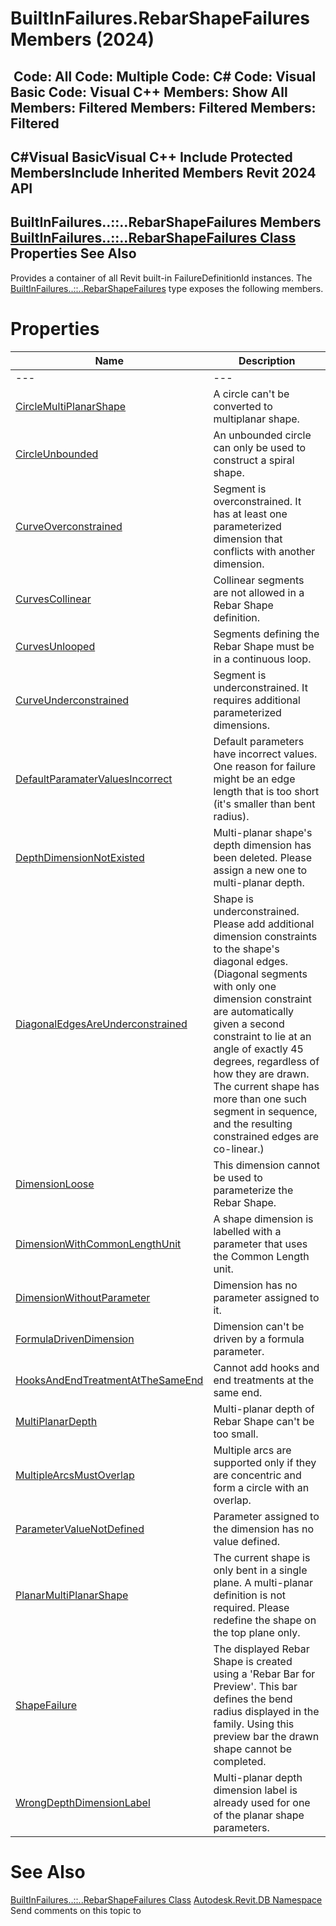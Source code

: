 # BuiltInFailures.RebarShapeFailures Members (2024)

﻿
 Code: All Code: Multiple Code: C# Code: Visual Basic Code: Visual C++  Members: Show All Members: Filtered Members: Filtered Members: Filtered   
---  
C#Visual BasicVisual C++
Include Protected MembersInclude Inherited Members
Revit 2024 API  
---  
BuiltInFailures..::..RebarShapeFailures Members  
[BuiltInFailures..::..RebarShapeFailures Class](7e0a8c39-c873-730e-6ffd-2fc6d6f71f3e.md "BuiltInFailures.RebarShapeFailures Class") Properties See Also  
---  
Provides a container of all Revit built-in FailureDefinitionId instances.
The [BuiltInFailures..::..RebarShapeFailures](7e0a8c39-c873-730e-6ffd-2fc6d6f71f3e.md "BuiltInFailures.RebarShapeFailures Class") type exposes the following members.
# Properties
| Name | Description |
| --- | --- |
| --- | --- | --- |
| [CircleMultiPlanarShape](ad509efd-ac26-dc5d-54cd-1cb1c28d69ac.md "CircleMultiPlanarShape Property") | A circle can't be converted to multiplanar shape. |
| [CircleUnbounded](d3eeab1b-3e4a-7973-5f2f-ac31e9d1045c.md "CircleUnbounded Property") | An unbounded circle can only be used to construct a spiral shape. |
| [CurveOverconstrained](e83009e5-91d5-49d8-cbdc-c5fbbf45df4a.md "CurveOverconstrained Property") | Segment is overconstrained. It has at least one parameterized dimension that conflicts with another dimension. |
| [CurvesCollinear](6f433812-1259-e5ba-1f8c-3556f24e2109.md "CurvesCollinear Property") | Collinear segments are not allowed in a Rebar Shape definition. |
| [CurvesUnlooped](d700b4dc-2bc1-beb4-fa23-ea9bf05518e0.md "CurvesUnlooped Property") | Segments defining the Rebar Shape must be in a continuous loop. |
| [CurveUnderconstrained](f1b3d8d6-8d52-bac2-bc0a-cfa6463a3ae0.md "CurveUnderconstrained Property") | Segment is underconstrained. It requires additional parameterized dimensions. |
| [DefaultParamaterValuesIncorrect](3ca04b0b-1f42-6ad2-5bcd-af1c1dd5e58f.md "DefaultParamaterValuesIncorrect Property") | Default parameters have incorrect values. One reason for failure might be an edge length that is too short (it's smaller than bent radius). |
| [DepthDimensionNotExisted](fd565083-b1f2-57f0-d476-495a7c4b19d3.md "DepthDimensionNotExisted Property") | Multi-planar shape's depth dimension has been deleted. Please assign a new one to multi-planar depth. |
| [DiagonalEdgesAreUnderconstrained](1d84e275-3faf-2ead-358b-bb9d21a7521d.md "DiagonalEdgesAreUnderconstrained Property") | Shape is underconstrained. Please add additional dimension constraints to the shape's diagonal edges. (Diagonal segments with only one dimension constraint are automatically given a second constraint to lie at an angle of exactly 45 degrees, regardless of how they are drawn. The current shape has more than one such segment in sequence, and the resulting constrained edges are co-linear.) |
| [DimensionLoose](15fedc66-dd33-375f-0ca9-a957fee2847a.md "DimensionLoose Property") | This dimension cannot be used to parameterize the Rebar Shape. |
| [DimensionWithCommonLengthUnit](010ac28a-d4d0-b299-a464-7c1fba8c0653.md "DimensionWithCommonLengthUnit Property") | A shape dimension is labelled with a parameter that uses the Common Length unit. |
| [DimensionWithoutParameter](d36c8b49-6741-c36f-7b50-90e212a35638.md "DimensionWithoutParameter Property") | Dimension has no parameter assigned to it. |
| [FormulaDrivenDimension](af3c3dc4-6100-2a35-0e00-47c6185650f3.md "FormulaDrivenDimension Property") | Dimension can't be driven by a formula parameter. |
| [HooksAndEndTreatmentAtTheSameEnd](62341bf1-5acd-c5a7-0f00-b9e3d7325513.md "HooksAndEndTreatmentAtTheSameEnd Property") | Cannot add hooks and end treatments at the same end. |
| [MultiPlanarDepth](1d2db0fa-9f4b-d00b-2413-ae893ac8ded1.md "MultiPlanarDepth Property") | Multi-planar depth of Rebar Shape can't be too small. |
| [MultipleArcsMustOverlap](19653fbd-43e2-7d9b-7fc5-9a881bf39dfa.md "MultipleArcsMustOverlap Property") | Multiple arcs are supported only if they are concentric and form a circle with an overlap. |
| [ParameterValueNotDefined](f88641af-047c-6969-6283-b3b9528937e0.md "ParameterValueNotDefined Property") | Parameter assigned to the dimension has no value defined. |
| [PlanarMultiPlanarShape](5ceb005d-c8a9-045a-00bf-b9ef3059a78a.md "PlanarMultiPlanarShape Property") | The current shape is only bent in a single plane. A multi-planar definition is not required. Please redefine the shape on the top plane only. |
| [ShapeFailure](4d3eba00-9c8b-cd0d-c33b-3ae2145d1eda.md "ShapeFailure Property") | The displayed Rebar Shape is created using a 'Rebar Bar for Preview'. This bar defines the bend radius displayed in the family. Using this preview bar the drawn shape cannot be completed. |
| [WrongDepthDimensionLabel](6d8b67fa-22eb-2674-3bc8-9eda54a43b8d.md "WrongDepthDimensionLabel Property") | Multi-planar depth dimension label is already used for one of the planar shape parameters. |

# See Also
[BuiltInFailures..::..RebarShapeFailures Class](7e0a8c39-c873-730e-6ffd-2fc6d6f71f3e.md "BuiltInFailures.RebarShapeFailures Class")
[Autodesk.Revit.DB Namespace](87546ba7-461b-c646-cbb1-2cb8f5bff8b2.md "Autodesk.Revit.DB Namespace")
Send comments on this topic to 
